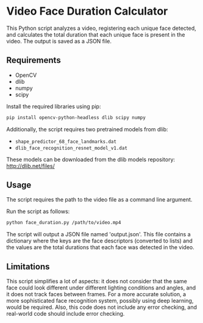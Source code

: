 # Video Face Duration Calculator

This Python script analyzes a video, registering each unique face detected, and calculates the total duration that each unique face is present in the video. The output is saved as a JSON file.

## Requirements

- OpenCV
- dlib
- numpy
- scipy

Install the required libraries using pip:

```bash
pip install opencv-python-headless dlib scipy numpy
```

Additionally, the script requires two pretrained models from dlib:
- `shape_predictor_68_face_landmarks.dat`
- `dlib_face_recognition_resnet_model_v1.dat`

These models can be downloaded from the dlib models repository: http://dlib.net/files/

## Usage

The script requires the path to the video file as a command line argument.

Run the script as follows:

```bash
python face_duration.py /path/to/video.mp4
```

The script will output a JSON file named 'output.json'. This file contains a dictionary where the keys are the face descriptors (converted to lists) and the values are the total durations that each face was detected in the video.

## Limitations

This script simplifies a lot of aspects: it does not consider that the same face could look different under different lighting conditions and angles, and it does not track faces between frames. For a more accurate solution, a more sophisticated face recognition system, possibly using deep learning, would be required. Also, this code does not include any error checking, and real-world code should include error checking.

